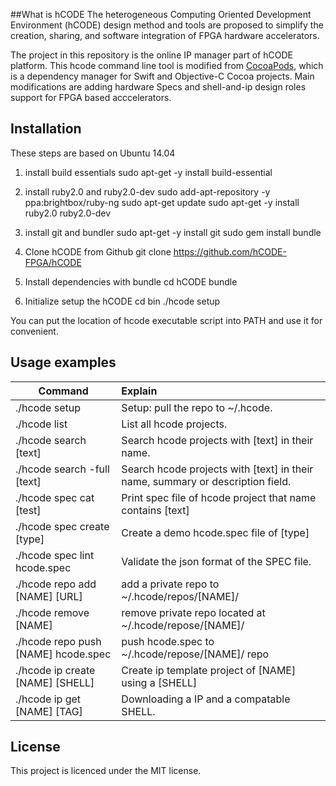 ##What is hCODE
The heterogeneous Computing Oriented Development Environment (hCODE) design method and tools are proposed to simplify the creation, sharing, and software integration of FPGA hardware accelerators.

The project in this repository is the online IP manager part of hCODE platform. This hcode command line tool is modified from [CocoaPods](https://cocoapods.org/), which is a dependency manager for Swift and Objective-C Cocoa projects. Main modifications are adding hardware Specs and shell-and-ip design roles support for FPGA based acccelerators.

## Installation
These steps are based on Ubuntu 14.04

1. install build essentials
sudo apt-get -y install build-essential

2. install ruby2.0 and ruby2.0-dev
sudo add-apt-repository -y ppa:brightbox/ruby-ng
sudo apt-get update
sudo apt-get -y install ruby2.0 ruby2.0-dev

3. install git and bundler
sudo apt-get -y install git
sudo gem install bundle

4. Clone hCODE from Github
git clone https://github.com/hCODE-FPGA/hCODE

5. Install dependencies with bundle
cd hCODE
bundle

6. Initialize setup the hCODE
cd bin
./hcode setup

You can put the location of hcode executable script into PATH and use it for convenient.


## Usage examples
| Command                                   | Explain                                                                           |
| ------------------------------------------|:----------------------------------------------------------------------------------|
| ./hcode setup   							| Setup: pull the repo to ~/.hcode.													|
| ./hcode list    							| List all hcode projects.															|
| ./hcode search [text]						| Search hcode projects with [text] in their name.									|
| ./hcode search -full [text]				| Search hcode projects with [text] in their name, summary or description field.	|
| ./hcode spec cat [test]					| Print spec file of hcode project that name contains [text]						|
| ./hcode spec create [type] 				| Create a demo hcode.spec file of [type]											|
| ./hcode spec lint hcode.spec 				| Validate the json format of the SPEC file.										|
| ./hcode repo add [NAME] [URL]				| add a private repo to ~/.hcode/repos/[NAME]/										|
| ./hcode remove [NAME]						| remove private repo located at ~/.hcode/repose/[NAME]/							|
| ./hcode repo push [NAME] hcode.spec 		| push hcode.spec to ~/.hcode/repose/[NAME]/ repo 									|
| ./hcode ip create [NAME] [SHELL]			| Create ip template project of [NAME] using a [SHELL]								|
| ./hcode ip get [NAME] [TAG]				| Downloading a IP and a compatable SHELL.											|

## License
This project is licenced under the MIT license.
